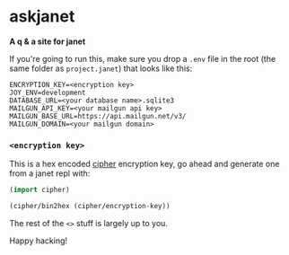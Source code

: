 # askjanet

__A q & a site for janet__

If you're going to run this, make sure you drop a `.env` file in the root (the same folder as `project.janet`) that looks like this:

```
ENCRYPTION_KEY=<encryption key>
JOY_ENV=development
DATABASE_URL=<your database name>.sqlite3
MAILGUN_API_KEY=<your mailgun api key>
MAILGUN_BASE_URL=https://api.mailgun.net/v3/
MAILGUN_DOMAIN=<your mailgun domain>
```

### `<encryption key>`

This is a hex encoded [cipher](https://github.com/joy-framework/cipher) encryption key, go ahead and generate one from a janet repl with:

```clojure
(import cipher)

(cipher/bin2hex (cipher/encryption-key))
```

The rest of the `<>` stuff is largely up to you.

Happy hacking!
